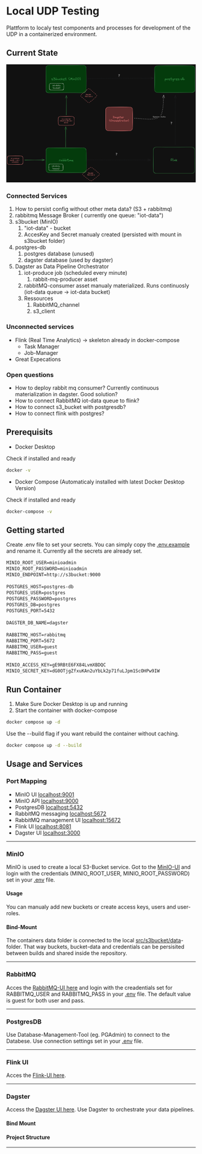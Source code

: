 # Local UDP Testing

Plattform to localy test components and processes for development of the UDP in a containerized environment.

## Current State

![alt text](overview.excalidraw.png)

### Connected Services

1. How to persist config without other meta data? (S3 + rabbitmq)
2. rabbitmq Message Broker ( currently one queue: "iot-data")
3. s3bucket (MinIO)
   1. "iot-data" - bucket
   2. AccesKey and Secret manualy created (persisted with mount in s3bucket folder)
4. postgres-db
   1. postgres database (unused)
   2. dagster database (used by dagster)
5. Dagster as Data Pipeline Orchestrator
   1. iot-produce job (scheduled every minute)
      1. rabbit-mq-producer asset
   2. rabbitMQ-consumer asset manualy materialized. Runs continuosly (iot-data queue -> iot-data bucket)
   3. Ressources
      1. RabbitMQ_channel
      2. s3_client

### Unconnected services

- Flink (Real Time Analytics) -> skeleton already in docker-compose
  - Task Manager
  - Job-Manager
- Great Expecations

### Open **questions**

- How to deploy rabbit mq consumer? Currently continuous materialization in dagster. Good solution?
- How to connect RabbitMQ iot-data queue to flink?
- How to connect s3_bucket with postgresdb?
- How to connect flink with postgres?

## Prerequisits

- Docker Desktop

Check if installed and ready

```bash
docker -v
```

- Docker Compose (Automaticaly installed with latest Docker Desktop Version)

Check if installed and ready

```bash
docker-compose -v
```

## Getting started

Create .env file to set your secrets. You can simply copy the [.env.example](./.env.example) and rename it. Currently all the secrets are already set.

```
MINIO_ROOT_USER=minioadmin
MINIO_ROOT_PASSWORD=minioadmin
MINIO_ENDPOINT=http://s3bucket:9000

POSTGRES_HOST=postgres-db
POSTGRES_USER=postgres
POSTGRES_PASSWORD=postgres
POSTGRES_DB=postgres
POSTGRES_PORT=5432

DAGSTER_DB_NAME=dagster

RABBITMQ_HOST=rabbitmq
RABBITMQ_PORT=5672
RABBITMQ_USER=guest
RABBITMQ_PASS=guest

MINIO_ACCESS_KEY=gE9RBtE6FX84LvmXBDQC
MINIO_SECRET_KEY=dG0OTjgZfxuKAn2uYbLk2p71fuLJpm1ScOHPw9IW
```

## Run Container

1. Make Sure Docker Desktop is up and running
2. Start the container with docker-compose

```bash
docker compose up -d
```

Use the --build flag if you want rebuild the container without caching.

```bash
docker compose up -d --build
```

## Usage and Services

### Port Mapping

- MinIO UI [localhost:9001](http://localhost:9001)
- MinIO API [localhost:9000](http://localhost:9000)
- PostgresDB [localhost:5432](http://localhost:5432)
- RabbitMQ messaging [localhost:5672](http://localhost:5672)
- RabbitMQ management UI [localhost:15672](http://localhost:15672)
- Flink UI [localhost:8081](http://localhost:8081)
- Dagster UI [localhost:3000](http://localhost:3000)

<hr style="height:1px;">

### MinIO

MinIO is used to create a local S3-Bucket service. Got to the [MinIO-UI](http://localhost:9001) and login with the credentials (MINIO_ROOT_USER, MINIO_ROOT_PASSWORD) set in your [.env](./.env) file.

#### Usage

You can manualy add new buckets or create access keys, users and user-roles.

#### Bind-Mount

The containers data folder is connected to the local [src/s3bucket/data](src/s3bucket/data)-folder. That way buckets, bucket-data and credentials can be persisited between builds and shared inside the repository.

<hr style="height:1px;">

### RabbitMQ

Acces the [RabbitMQ-UI here](http://localhost:15672) and login with the creadentials set for RABBITMQ_USER and RABBITMQ_PASS in your [.env](./.env) file. The default value is guest for both user and pass.

<hr style="height:1px;">

### PostgresDB

Use Database-Management-Tool (eg. PGAdmin) to connect to the Databese. Use connection settings set in your [.env](./.env) file.

<hr style="height:1px;">

### Flink UI

Acces the [Flink-UI here](http://localhost:8081).

<hr style="height:1px;">

### Dagster

Access the [Dagster UI here](http://localhost:3000). Use Dagster to orchestrate your data pipelines.

#### Bind Mount

#### Project Structure

<hr style="height:1px;">
